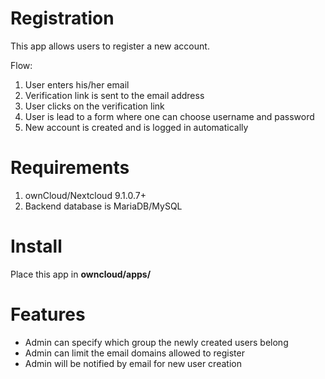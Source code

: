 # Registration
This app allows users to register a new account.

Flow:

1. User enters his/her email
2. Verification link is sent to the email address
3. User clicks on the verification link
4. User is lead to a form where one can choose username and password
5. New account is created and is logged in automatically

# Requirements
1. ownCloud/Nextcloud 9.1.0.7+
2. Backend database is MariaDB/MySQL

# Install
Place this app in **owncloud/apps/**

# Features

- Admin can specify which group the newly created users belong
- Admin can limit the email domains allowed to register
- Admin will be notified by email for new user creation
